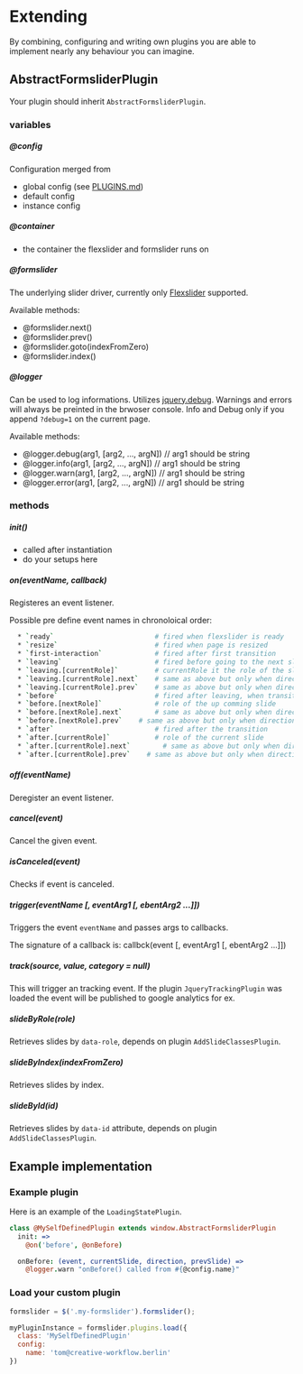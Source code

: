 # Extending

By combining, configuring and writing own plugins you are able to implement nearly any behaviour you can imagine.

## AbstractFormsliderPlugin
Your plugin should inherit `AbstractFormsliderPlugin`.

### variables
##### @config
Configuration merged from
  * global config (see [PLUGINS.md](PLUGINS.md))
  * default config
  * instance config

##### @container
  * the container the flexslider and formslider runs on

##### @formslider
The underlying slider driver, currently only [Flexslider](https://github.com/creative-workflow/FlexSlider) supported.

Available methods:
  * @formslider.next()
  * @formslider.prev()
  * @formslider.goto(indexFromZero)
  * @formslider.index()

##### @logger
Can be used to log informations. Utilizes [jquery.debug](https://github.com/creative-workflow/jquery.debug). Warnings and errors will always be preinted in the brwoser console. Info and Debug only if you append `?debug=1` on the current page.

Available methods:
  * @logger.debug(arg1, [arg2, ..., argN])   // arg1 should be string
  * @logger.info(arg1, [arg2, ..., argN])   // arg1 should be string
  * @logger.warn(arg1, [arg2, ..., argN])   // arg1 should be string
  * @logger.error(arg1, [arg2, ..., argN])   // arg1 should be string

### methods
##### init()
  * called after instantiation
  * do your setups here

##### on(eventName, callback)
Registeres an event listener.

Possible pre define event names in chronoloical order:
```bash
  * `ready`                         # fired when flexslider is ready
  * `resize`                        # fired when page is resized
  * `first-interaction`             # fired after first transition
  * `leaving`                       # fired before going to the next slide, can stop transition
  * `leaving.[currentRole]`         # currentRole it the role of the slide, a plugin can listen only listen for `leaving-zipcode`
  * `leaving.[currentRole].next`    # same as above but only when direction forward
  * `leaving.[currentRole].prev`    # same as above but only when direction backward
  * `before`                        # fired after leaving, when transition is allowed
  * `before.[nextRole]`             # role of the up comming slide
  * `before.[nextRole].next`        # same as above but only when direction forward
  * `before.[nextRole].prev`    # same as above but only when direction backward
  * `after`                         # fired after the transition
  * `after.[currentRole]`           # role of the current slide
  * `after.[currentRole].next`        # same as above but only when direction forward
  * `after.[currentRole].prev`    # same as above but only when direction backward
```

##### off(eventName)
Deregister an event listener.

##### cancel(event)
Cancel the given event.

##### isCanceled(event)
Checks if event is canceled.

##### trigger(eventName [, eventArg1 [, ebentArg2 ...]])
Triggers the event `eventName` and passes args to callbacks.

The signature of a callback is: callbck(event [, eventArg1 [, ebentArg2 ...]])

##### track(source, value, category = null)
This will trigger an tracking event. If the plugin `JqueryTrackingPlugin` was loaded the event will be published to google analytics for ex.

##### slideByRole(role)
Retrieves slides by `data-role`, depends on plugin `AddSlideClassesPlugin`.

##### slideByIndex(indexFromZero)
Retrieves slides by index.

##### slideById(id)
Retrieves slides by `data-id` attribute, depends on plugin `AddSlideClassesPlugin`.


## Example implementation
### Example plugin
Here is an example of the `LoadingStatePlugin`.
```coffee
class @MySelfDefinedPlugin extends window.AbstractFormsliderPlugin
  init: =>
    @on('before', @onBefore)

  onBefore: (event, currentSlide, direction, prevSlide) =>
    @logger.warn "onBefore() called from #{@config.name}"

```

### Load your custom plugin
```js
formslider = $('.my-formslider').formslider();

myPluginInstance = formslider.plugins.load({
  class: 'MySelfDefinedPlugin'
  config:
    name: 'tom@creative-workflow.berlin'
})
```
